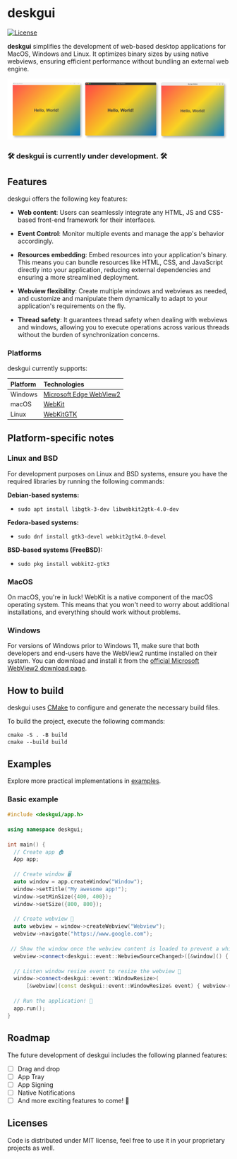 # deskgui

[![License](https://img.shields.io/badge/License-MIT-green.svg)](LICENSE)

**deskgui** simplifies the development of web-based desktop applications for MacOS, Windows and Linux. It optimizes binary sizes by using native webviews, ensuring efficient performance without bundling an external web engine.

<img src=".github/window_comparison.png" alt="window comparison" />

### 🛠️ deskgui is currently under development. 🛠️

## Features

deskgui offers the following key features:

- **Web content**: Users can seamlessly integrate any HTML, JS and CSS-based front-end framework for their interfaces.

- **Event Control**: Monitor multiple events and manage the app's behavior accordingly.
  
- **Resources embedding**: Embed resources into your application's binary. This means you can bundle resources like HTML, CSS, and JavaScript directly into your application, reducing external dependencies and ensuring a more streamlined deployment.

- **Webview flexibility**: Create multiple windows and webviews as needed, and customize and manipulate them dynamically to adapt to your application's requirements on the fly.

- **Thread safety**: It guarantees thread safety when dealing with webviews and windows, allowing you to execute operations across various threads without the burden of synchronization concerns.
  
### Platforms

deskgui currently supports:

| Platform                 | Technologies            |
| :----------------------- | :---------------------- |
| Windows                  | [Microsoft Edge WebView2](https://developer.microsoft.com/en-us/microsoft-edge/webview2/) |
| macOS                    | [WebKit](https://webkit.org/)        |
| Linux                    | [WebKitGTK](https://webkitgtk.org/)  |

## Platform-specific notes

### Linux and BSD

For development purposes on Linux and BSD systems, ensure you have the required libraries by running the following commands:

**Debian-based systems:**

- `sudo apt install libgtk-3-dev libwebkit2gtk-4.0-dev`

**Fedora-based systems:**

- `sudo dnf install gtk3-devel webkit2gtk4.0-devel`

**BSD-based systems (FreeBSD):**

- `sudo pkg install webkit2-gtk3`

### MacOS
On macOS, you're in luck! WebKit is a native component of the macOS operating system. This means that you won't need to worry about additional installations, and everything should work without problems.

### Windows
For versions of Windows prior to Windows 11, make sure that both developers and end-users have the WebView2 runtime installed on their system. You can download and install it from the [official Microsoft WebView2 download page](https://developer.microsoft.com/microsoft-edge/webview2/).

## How to build
deskgui uses [CMake](https://cmake.org/) to configure and generate the necessary build files.

To build the project, execute the following commands:
```
cmake -S . -B build
cmake --build build
```

## Examples
Explore more practical implementations in [examples](./examples).

### Basic example
```cpp
#include <deskgui/app.h>

using namespace deskgui;

int main() {
  // Create app 🏠
  App app;

  // Create window 🖥️
  auto window = app.createWindow("Window");
  window->setTitle("My awesome app!");
  window->setMinSize({400, 400});
  window->setSize({800, 800});

  // Create webview 🧩
  auto webview = window->createWebview("Webview");
  webview->navigate("https://www.google.com");
  
 // Show the window once the webview content is loaded to prevent a white screen 🧭
  webview->connect<deskgui::event::WebviewSourceChanged>([&window]() { window->show(); });

  // Listen window resize event to resize the webview 📐
  window->connect<deskgui::event::WindowResize>(
      [&webview](const deskgui::event::WindowResize& event) { webview->resize(event.size); });

  // Run the application! 🚀
  app.run();
}
```

## Roadmap

The future development of deskgui includes the following planned features:

- [ ] Drag and drop
- [ ] App Tray
- [ ] App Signing
- [ ] Native Notifications
- [ ] And more exciting features to come! 🚀

## Licenses

Code is distributed under MIT license, feel free to use it in your proprietary projects as well.
